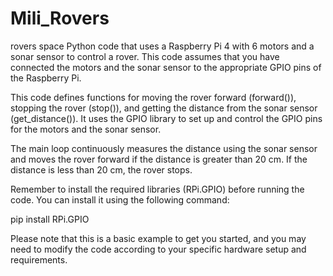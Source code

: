 # Mili_Rovers
rovers space
Python code that uses a Raspberry Pi 4 with 6 motors and a sonar sensor to control a rover. This code assumes that you have connected the motors and the sonar sensor to the appropriate GPIO pins of the Raspberry Pi.


This code defines functions for moving the rover forward (forward()), stopping the rover (stop()), and getting the distance from the sonar sensor (get_distance()). It uses the GPIO library to set up and control the GPIO pins for the motors and the sonar sensor.

The main loop continuously measures the distance using the sonar sensor and moves the rover forward if the distance is greater than 20 cm. If the distance is less than 20 cm, the rover stops.

Remember to install the required libraries (RPi.GPIO) before running the code. You can install it using the following command:



pip install RPi.GPIO




Please note that this is a basic example to get you started, and you may need to modify the code according to your specific hardware setup and requirements.
